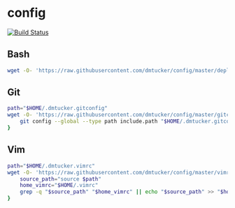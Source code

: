 # config

[![Build Status](https://img.shields.io/travis/dmtucker/config.svg)](https://travis-ci.org/dmtucker/config)

## Bash

``` sh
wget -O- 'https://raw.githubusercontent.com/dmtucker/config/master/deploy.bash' | bash
```

## Git

``` sh
path="$HOME/.dmtucker.gitconfig"
wget -O- 'https://raw.githubusercontent.com/dmtucker/config/master/gitconfig.ini' > "$path" && {
    git config --global --type path include.path "$HOME/.dmtucker.gitconfig"
}
```

## Vim

``` sh
path="$HOME/.dmtucker.vimrc"
wget -O- 'https://raw.githubusercontent.com/dmtucker/config/master/vimrc.vim' > "$path" && {
    source_path="source $path"
    home_vimrc="$HOME/.vimrc"
    grep -q "$source_path" "$home_vimrc" || echo "$source_path" >> "$home_vimrc"
}
```
